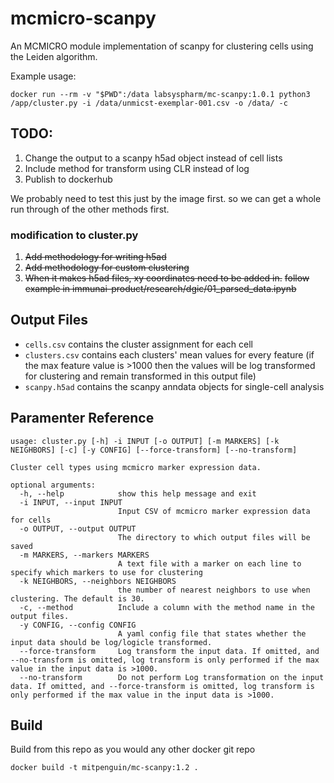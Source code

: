 # mcmicro-scanpy
An MCMICRO module implementation of scanpy for clustering cells using the Leiden algorithm.

Example usage:
```
docker run --rm -v "$PWD":/data labsyspharm/mc-scanpy:1.0.1 python3 /app/cluster.py -i /data/unmicst-exemplar-001.csv -o /data/ -c
```

## TODO:
1. Change the output to a scanpy h5ad object instead of cell lists
2. Include method for transform using CLR instead of log
3. Publish to dockerhub

We probably need to test this just by the image first. so we can get a whole run through of the other methods first.

### modification to cluster.py

1. ~~Add methodology for writing h5ad~~
2. ~~Add methodology for custom clustering~~
3. ~~When it makes h5ad files, xy coordinates need to be added in.~~
~~follow example in immunai-product/research/dgic/01_parsed_data.ipynb~~
 
## Output Files
- `cells.csv` contains the cluster assignment for each cell
- `clusters.csv` contains each clusters' mean values for every feature 
(if the max feature value is >1000 then the values will be log transformed for clustering and remain transformed in this output file)
- `scanpy.h5ad` contains the scanpy anndata objects for single-cell analysis

## Paramenter Reference
```
usage: cluster.py [-h] -i INPUT [-o OUTPUT] [-m MARKERS] [-k NEIGHBORS] [-c] [-y CONFIG] [--force-transform] [--no-transform]

Cluster cell types using mcmicro marker expression data.

optional arguments:
  -h, --help            show this help message and exit
  -i INPUT, --input INPUT
                        Input CSV of mcmicro marker expression data for cells
  -o OUTPUT, --output OUTPUT
                        The directory to which output files will be saved
  -m MARKERS, --markers MARKERS
                        A text file with a marker on each line to specify which markers to use for clustering
  -k NEIGHBORS, --neighbors NEIGHBORS
                        the number of nearest neighbors to use when clustering. The default is 30.
  -c, --method          Include a column with the method name in the output files.
  -y CONFIG, --config CONFIG
                        A yaml config file that states whether the input data should be log/logicle transformed.
  --force-transform     Log transform the input data. If omitted, and --no-transform is omitted, log transform is only performed if the max value in the input data is >1000.
  --no-transform        Do not perform Log transformation on the input data. If omitted, and --force-transform is omitted, log transform is only performed if the max value in the input data is >1000.
```

## Build

Build from this repo as you would any other docker git repo
```
docker build -t mitpenguin/mc-scanpy:1.2 .
```
